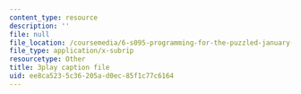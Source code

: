 ```yaml
---
content_type: resource
description: ''
file: null
file_location: /coursemedia/6-s095-programming-for-the-puzzled-january-iap-2018/ee8ca5235c36205ad0ec85f1c77c6164_14UlXIZzwE4.srt
file_type: application/x-subrip
resourcetype: Other
title: 3play caption file
uid: ee8ca523-5c36-205a-d0ec-85f1c77c6164
---
```

